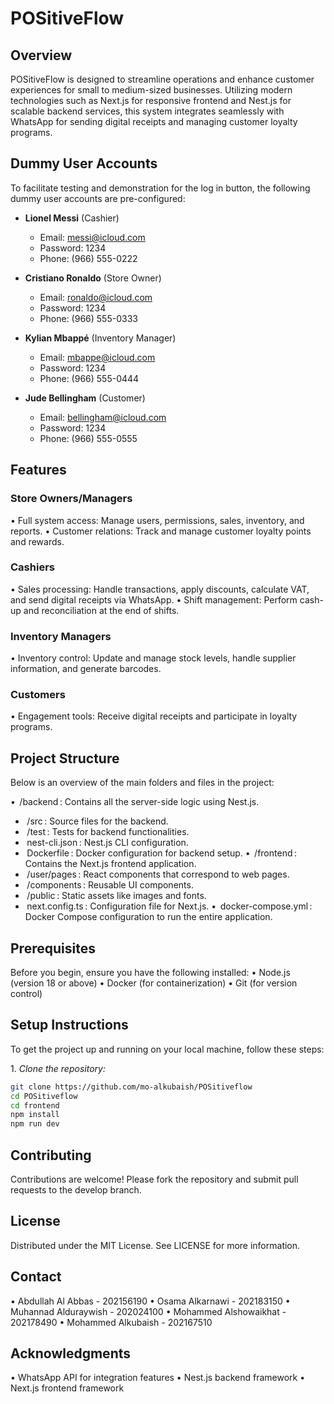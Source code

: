 # POSitiveFlow

## Overview

POSitiveFlow is designed to streamline operations and enhance customer experiences for small to medium-sized businesses. Utilizing modern technologies such as Next.js for responsive frontend and Nest.js for scalable backend services, this system integrates seamlessly with WhatsApp for sending digital receipts and managing customer loyalty programs.

## Dummy User Accounts

To facilitate testing and demonstration for the log in button, the following dummy user accounts are pre-configured:

- **Lionel Messi** (Cashier)
  - Email: messi@icloud.com
  - Password: 1234
  - Phone: (966) 555-0222

- **Cristiano Ronaldo** (Store Owner)
  - Email: ronaldo@icloud.com
  - Password: 1234
  - Phone: (966) 555-0333

- **Kylian Mbappé** (Inventory Manager)
  - Email: mbappe@icloud.com
  - Password: 1234
  - Phone: (966) 555-0444

- **Jude Bellingham** (Customer)
  - Email: bellingham@icloud.com
  - Password: 1234
  - Phone: (966) 555-0555


## Features

### Store Owners/Managers
•⁠  ⁠Full system access: Manage users, permissions, sales, inventory, and reports.
•⁠  ⁠Customer relations: Track and manage customer loyalty points and rewards.

### Cashiers
•⁠  ⁠Sales processing: Handle transactions, apply discounts, calculate VAT, and send digital receipts via WhatsApp.
•⁠  ⁠Shift management: Perform cash-up and reconciliation at the end of shifts.

### Inventory Managers
•⁠  ⁠Inventory control: Update and manage stock levels, handle supplier information, and generate barcodes.

### Customers
•⁠  ⁠Engagement tools: Receive digital receipts and participate in loyalty programs.

## Project Structure

Below is an overview of the main folders and files in the project:

•⁠  ⁠⁠ /backend ⁠: Contains all the server-side logic using Nest.js.
  - ⁠ /src ⁠: Source files for the backend.
  - ⁠ /test ⁠: Tests for backend functionalities.
  - ⁠ nest-cli.json ⁠: Nest.js CLI configuration.
  - ⁠ Dockerfile ⁠: Docker configuration for backend setup.
•⁠  ⁠⁠ /frontend ⁠: Contains the Next.js frontend application.
  - ⁠ /user/pages ⁠: React components that correspond to web pages.
  - ⁠ /components ⁠: Reusable UI components.
  - ⁠ /public ⁠: Static assets like images and fonts.
  - ⁠ next.config.ts ⁠: Configuration file for Next.js.
•⁠  ⁠⁠ docker-compose.yml ⁠: Docker Compose configuration to run the entire application.

## Prerequisites

Before you begin, ensure you have the following installed:
•⁠  ⁠Node.js (version 18 or above)
•⁠  ⁠Docker (for containerization)
•⁠  ⁠Git (for version control)

## Setup Instructions

To get the project up and running on your local machine, follow these steps:

1.⁠ ⁠*Clone the repository:*

   ```bash
   git clone https://github.com/mo-alkubaish/POSitiveflow
   cd POSitiveflow
   cd frontend
   npm install
   npm run dev
   ```

## Contributing
Contributions are welcome! Please fork the repository and submit pull requests to the develop branch.

## License
Distributed under the MIT License. See LICENSE for more information.

## Contact
•⁠  ⁠Abdullah Al Abbas - 202156190
•⁠  ⁠Osama Alkarnawi - 202183150
•⁠  ⁠Muhannad Alduraywish - 202024100
•⁠  ⁠Mohammed Alshowaikhat - 202178490
•⁠  ⁠Mohammed Alkubaish - 202167510

## Acknowledgments
•⁠  ⁠WhatsApp API for integration features
•⁠  ⁠Nest.js backend framework
•⁠  ⁠Next.js frontend framework


